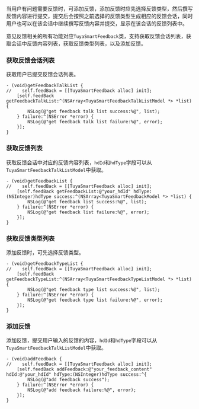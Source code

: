 当用户有问题需要反馈时，可添加反馈，添加反馈时应先选择反馈类型，然后撰写反馈内容进行提交，提交后会按照之前选择的反馈类型生成相应的反馈会话，同时用户也可以在该会话中继续撰写反馈内容并提交，显示在该会话的反馈列表中。

意见反馈相关的所有功能对应`TuyaSmartFeedback`类，支持获取反馈会话列表，获取会话中反馈内容列表，获取反馈类型列表，以及添加反馈。

### 获取反馈会话列表
获取用户已提交反馈会话列表。

```objc
- (void)getFeedbackTalkList {
//    self.feedBack = [[TuyaSmartFeedback alloc] init];
	[self.feedBack getFeedbackTalkList:^(NSArray<TuyaSmartFeedbackTalkListModel *> *list) {
		NSLog(@"get feedback talk list success:%@", list);
	} failure:^(NSError *error) {
		NSLog(@"get feedback talk list failure:%@", error);
	}];
}
```
### 获取反馈列表
获取反馈会话中对应的反馈内容列表，`hdId`和`hdType`字段可以从`TuyaSmartFeedbackTalkListModel`中获取。

```objc
- (void)getFeedbackList {
//    self.feedBack = [[TuyaSmartFeedback alloc] init];
	[self.feedBack getFeedbackList:@"your_hdId" hdType:(NSInteger)hdType success:^(NSArray<TuyaSmartFeedbackModel *> *list) {
		NSLog(@"get feedback list success:%@", list);
	} failure:^(NSError *error) {
		NSLog(@"get feedback list failure:%@", error);
	}];
}
```
### 获取反馈类型列表
添加反馈时，可先选择反馈类型。

```objc
- (void)getFeedbackTypeList {
//    self.feedBack = [[TuyaSmartFeedback alloc] init];
	[self.feedBack getFeedbackTypeList:^(NSArray<TuyaSmartFeedbackTypeListModel *> *list) {
		NSLog(@"get feedback type list success:%@", list);
	} failure:^(NSError *error) {
		NSLog(@"get feedback type list failure:%@", error);
	}];
}
```
### 添加反馈
添加反馈，提交用户输入的反馈的内容，`hdId`和`hdType`字段可以从`TuyaSmartFeedbackTalkListModel`中获取。

```objc
- (void)addFeedback {
//    self.feedBack = [[TuyaSmartFeedback alloc] init];
	[self.feedBack addFeedback:@"your_feedback_content" hdId:@"your_hdId" hdType:(NSInteger)hdType success:^{
		NSLog(@"add feedback success");
	} failure:^(NSError *error) {
		NSLog(@"add feedback failure:%@", error);
	}];
}
```